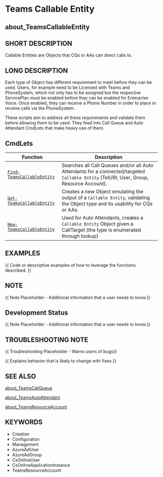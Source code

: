 ﻿# Teams Callable Entity

## about_TeamsCallableEntity

## SHORT DESCRIPTION

Callable Entities are Objects that CQs or AAs can direct calls to.

## LONG DESCRIPTION

Each type of Object has different requirement to meet before they can be used. Users, for example need to be Licensed with Teams and PhoneSystem, which not only has to be assigned but the respective ServicePlan must be enabled before they can be enabled for Enterprise Voice. Once enabled, they can receive a Phone Number in order to place or receive calls via the PhoneSystem.

These scripts aim to address all these requirements and validate them before allowing them to be used. They feed into Call Queue and Auto Attendant CmdLets that make heavy use of them.

## CmdLets

| Function                                                  | Description                                                                                                                             |
| --------------------------------------------------------- | --------------------------------------------------------------------------------------------------------------------------------------- |
| [`Find-TeamsCallableEntity`](/docs/Find-TeamsCallableEntity.md) | Searches all Call Queues and/or all Auto Attendants for a connected/targeted `Callable Entity` (TelURI, User, Group, Resource Account). |
| [`Get-TeamsCallableEntity`](/docs/Get-TeamsCallableEntity.md)   | Creates a new Object emulating the output of a `Callable Entity`, validating the Object type and its usability for CQs or AAs.          |
| [`New-TeamsCallableEntity`](/docs/New-TeamsCallableEntity.md)   | Used for Auto Attendants, creates a `Callable Entity` Object given a CallTarget (the type is enumerated through lookup)                 |

## EXAMPLES

{{ Code or descriptive examples of how to leverage the functions described. }}

## NOTE

{{ Note Placeholder - Additional information that a user needs to know.}}

## Development Status

{{ Note Placeholder - Additional information that a user needs to know.}}

## TROUBLESHOOTING NOTE

{{ Troubleshooting Placeholder - Warns users of bugs}}

{{ Explains behavior that is likely to change with fixes }}

## SEE ALSO

[about_TeamsCallQueue](about_TeamsCallQueue.md)

[about_TeamsAutoAttendant](about_TeamsAutoAttendant.md)

[about_TeamsResourceAccount](about_TeamsResourceAccount.md)

## KEYWORDS

- Creation
- Configuration
- Management
- AzureAdUser
- AzureAdGroup
- CsOnlineUser
- CsOnlineApplicationInstance
- TeamsResourceAccount
